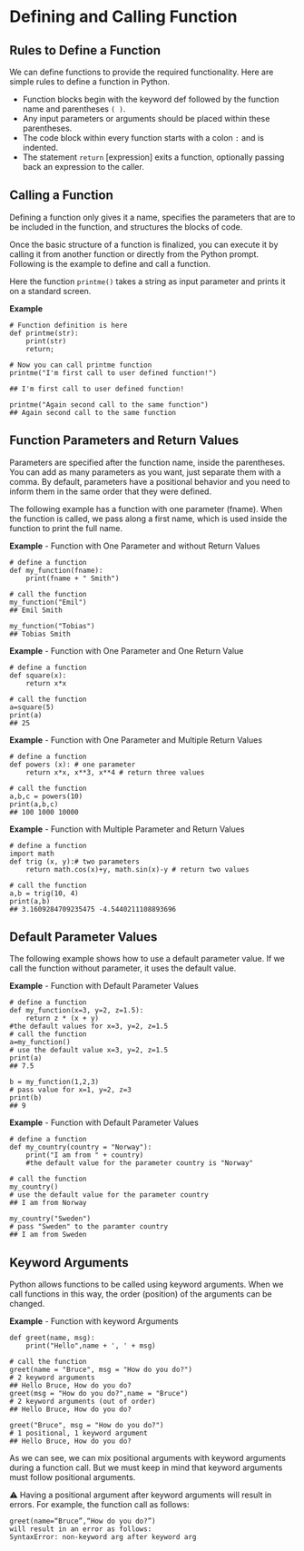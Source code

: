 # Defining and Calling Function

## Rules to Define a Function
We can define functions to provide the required functionality. Here are simple rules to define a function in Python.
- Function blocks begin with the keyword def followed by the function name and parentheses `( )`.
- Any input parameters or arguments should be placed within these parentheses.
- The code block within every function starts with a colon `:` and is indented.
- The statement `return` [expression] exits a function, optionally passing back an expression to the caller.

## Calling a Function
Defining a function only gives it a name, specifies the parameters that are to be included in the function, and structures the blocks of code.

Once the basic structure of a function is finalized, you can execute it by calling it from another function or directly from the Python prompt. Following is the example to define and call a function. 

Here the function `printme()` takes a string as input parameter and prints it on a standard screen.

**Example** 
~~~
# Function definition is here
def printme(str):
    print(str)
    return;

# Now you can call printme function
printme("I'm first call to user defined function!")

## I'm first call to user defined function!

printme("Again second call to the same function")
## Again second call to the same function
~~~

## Function Parameters and Return Values

Parameters are specified after the function name, inside the parentheses. You can add as many parameters as you want, just separate them with a comma. By default, parameters have a positional behavior and you need to inform them in the same order that they were defined.

The following example has a function with one parameter (fname). When the function is called, we pass along a first name, which is used inside the function to print the full name.

**Example** - Function with One Parameter and without Return Values
~~~
# define a function
def my_function(fname):
    print(fname + " Smith")
    
# call the function
my_function("Emil")
## Emil Smith

my_function("Tobias")
## Tobias Smith
~~~

**Example** - Function with One Parameter and One Return Value
~~~
# define a function
def square(x):
    return x*x 
    
# call the function
a=square(5)
print(a)
## 25
~~~

**Example** - Function with One Parameter and Multiple Return Values
~~~
# define a function
def powers (x): # one parameter 
    return x*x, x**3, x**4 # return three values
    
# call the function
a,b,c = powers(10)
print(a,b,c)
## 100 1000 10000
~~~

**Example** - Function with Multiple Parameter and Return Values
~~~
# define a function
import math
def trig (x, y):# two parameters
    return math.cos(x)+y, math.sin(x)-y # return two values

# call the function
a,b = trig(10, 4)
print(a,b)    
## 3.1609284709235475 -4.5440211108893696
~~~

## Default Parameter Values
The following example shows how to use a default parameter value. If we call the function without parameter, it uses the default value.

**Example** - Function with Default Parameter Values
~~~
# define a function
def my_function(x=3, y=2, z=1.5):   
    return z * (x + y)
#the default values for x=3, y=2, z=1.5
# call the function        
a=my_function()
# use the default value x=3, y=2, z=1.5
print(a)
## 7.5

b = my_function(1,2,3) 
# pass value for x=1, y=2, z=3
print(b)
## 9
~~~

**Example** - Function with Default Parameter Values
~~~
# define a function
def my_country(country = "Norway"): 
    print("I am from " + country)
    #the default value for the parameter country is "Norway"

# call the function    
my_country() 
# use the default value for the parameter country
## I am from Norway

my_country("Sweden")
# pass "Sweden" to the paramter country
## I am from Sweden
~~~

## Keyword Arguments
Python allows functions to be called using keyword arguments. When we call functions in this way, the order (position) of the arguments can be changed.

**Example** - Function with keyword Arguments
~~~
def greet(name, msg):
    print("Hello",name + ', ' + msg)

# call the function
greet(name = "Bruce", msg = "How do you do?")
# 2 keyword arguments
## Hello Bruce, How do you do?
greet(msg = "How do you do?",name = "Bruce")
# 2 keyword arguments (out of order)
## Hello Bruce, How do you do?

greet("Bruce", msg = "How do you do?") 
# 1 positional, 1 keyword argument
## Hello Bruce, How do you do?
~~~

As we can see, we can mix positional arguments with keyword arguments during a function call. But we must keep in mind that keyword arguments must follow positional arguments.

:warning: Having a positional argument after keyword arguments will result in errors. For example, the function call as follows:
~~~
greet(name=“Bruce”,“How do you do?”)
will result in an error as follows:
SyntaxError: non-keyword arg after keyword arg
~~~


